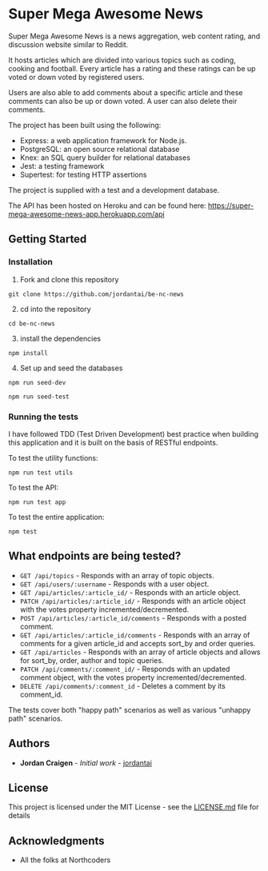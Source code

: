 # Super Mega Awesome News

Super Mega Awesome News is a news aggregation, web content rating, and discussion website similar to Reddit.

It hosts articles which are divided into various topics such as coding, cooking and football. Every article has a rating and these ratings can be up voted or down voted by registered users.

Users are also able to add comments about a specific article and these comments can also be up or down voted. A user can also delete their comments.

The project has been built using the following:

- Express: a web application framework for Node.js.
- PostgreSQL: an open source relational database
- Knex: an SQL query builder for relational databases
- Jest: a testing framework
- Supertest: for testing HTTP assertions

The project is supplied with a test and a development database.

The API has been hosted on Heroku and can be found here: https://super-mega-awesome-news-app.herokuapp.com/api

## Getting Started

### **Installation**

1. Fork and clone this repository

`git clone https://github.com/jordantai/be-nc-news`

2. cd into the repository

`cd be-nc-news`

3. install the dependencies

`npm install`

4. Set up and seed the databases

`npm run seed-dev`

`npm run seed-test`

### Running the tests

I have followed TDD (Test Driven Development) best practice when building this application and it is built on the basis of RESTful endpoints.

To test the utility functions:

`npm run test utils`

To test the API:

`npm run test app`

To test the entire application:

`npm test`

## What endpoints are being tested?

- `GET /api/topics` - Responds with an array of topic objects.
- `GET /api/users/:username` - Responds with a user object.
- `GET /api/articles/:article_id/` - Responds with an article object.
- `PATCH /api/articles/:article_id/` - Responds with an article object with the votes property incremented/decremented.
- `POST /api/articles/:article_id/comments` - Responds with a posted comment.
- `GET /api/articles/:article_id/comments` - Responds with an array of comments for a given article_id and accepts sort_by and order queries.
- `GET /api/articles` - Responds with an array of article objects and allows for sort_by, order, author and topic queries.
- `PATCH /api/comments/:comment_id/` - Responds with an updated comment object, with the votes property incremented/decremented.
- `DELETE /api/comments/:comment_id` - Deletes a comment by its comment_id.

The tests cover both "happy path" scenarios as well as various "unhappy path" scenarios.

## Authors

- **Jordan Craigen** - _Initial work_ - [jordantai](https://github.com/jordantai)

## License

This project is licensed under the MIT License - see the [LICENSE.md](LICENSE.md) file for details

## Acknowledgments

- All the folks at Northcoders
